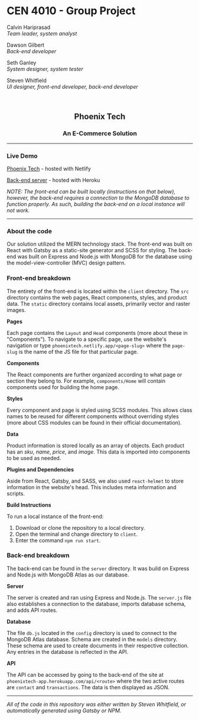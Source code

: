 # CEN 4010 - Group Project

Calvin Hariprasad<br><em>Team leader, system analyst</em>

Dawson Gilbert<br><em>Back-end developer</em>

Seth Ganley<br><em>System designer, system tester</em>

Steven Whitfield<br><em>UI designer, front-end developer, back-end developer</em>

<br>

<h2 align="center"><strong>Phoenix Tech</strong></h2>
<h3 align="center">An E-Commerce Solution</h3>

---

### **Live Demo**

[Phoenix Tech](https://phoenixtech.netlify.app/) - hosted with Netlify

[Back-end server](http://phoenixtech-app.herokuapp.com/) - hosted with Heroku

_NOTE: The front-end can be built locally (instructions on that below), however, the back-end requires a connection to the MongoDB database to function properly. As such, building the back-end on a local instance will not work._

---

### **About the code**

Our solution utilized the MERN technology stack. The front-end was built on React with Gatsby as a static-site generator and SCSS for styling. The back-end was built on Express and Node.js with MongoDB for the database using the model-view-controller (MVC) design pattern.

### **Front-end breakdown**

The entirety of the front-end is located within the `client` directory. The `src` directory contains the web pages, React components, styles, and product data. The `static` directory contains local assets, primarily vector and raster images.

**Pages**

Each page contains the `Layout` and `Head` components (more about these in "Components"). To navigate to a specific page, use the website's navigation or type `phoenixtech.netlify.app/<page-slug>` where the `page-slug` is the name of the JS file for that particular page.

**Components**

The React components are further organized according to what page or section they belong to. For example, `components/Home` will contain components used for building the home page.

**Styles**

Every component and page is styled using SCSS modules. This allows class names to be reused for different components without overriding styles (more about CSS modules can be found in their official documentation).

**Data**

Product information is stored locally as an array of objects. Each product has an _sku_, _name_, _price_, and _image_. This data is imported into components to be used as needed.

**Plugins and Dependencies**

Aside from React, Gatsby, and SASS, we also used `react-helmet` to store information in the website's head. This includes meta information and scripts.

**Build Instructions**

To run a local instance of the front-end:

1. Download or clone the repository to a local directory.
2. Open the terminal and change directory to `client`.
3. Enter the command `npm run start`.

### **Back-end breakdown**

The back-end can be found in the `server` directory. It was build on Express and Node.js with MongoDB Atlas as our database.

**Server**

The server is created and ran using Express and Node.js. The `server.js` file also establishes a connection to the database, imports database schema, and adds API routes.

**Database**

The file `db.js` located in the `config` directory is used to connect to the MongoDB Atlas database. Schema are created in the `models` directory. These schema are used to create documents in their respective collection. Any entries in the database is reflected in the API.

**API**

The API can be accessed by going to the back-end of the site at `phoenixtech-app.herokuapp.com/api/<route>` where the two active routes are `contact` and `transactions`. The data is then displayed as JSON.

---

_All of the code in this repository was either written by Steven Whitfield, or automatically generated using Gatsby or NPM._
